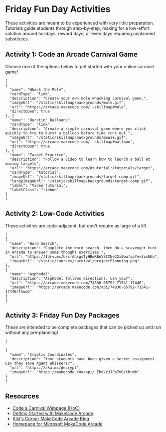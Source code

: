 # Friday Fun Day Activities

These activities are meant to be experienced with very little preparation. Tutorials guide students through step-by-step, making for a low-effort solution around holidays,
reward days, or even days requiring unplanned substitutes. 


## Activity 1: Code an Arcade Carnival Game
Choose one of the options below to get started with your online carnival game!

```codecard
[
{
  "name": "Whack the Mole",
  "cardType": "link",
  "description": "Create your own mole whacking carnival game.",
  "imageUrl": "/static/skillmap/backgrounds/mole.gif",
  "url": "https://arcade.makecode.com/--skillmap#mole",
  "directOpen": true
}, {
  "name": "Burstin' Balloons",
  "cardType": "link",
  "description": "Create a simple carnival game where you click quickly to try to burst a balloon before time runs out.",
  "imageUrl": "/static/skillmap/backgrounds/mouse.gif",
  "url": "https://arcade.makecode.com/--skillmap#balloon",
  "directOpen": true
}, {
  "name": "Target Practice",
  "description": "Follow a video to learn how to launch a ball at moving targets",
  "url": "https://arcade.makecode.com/#tutorial:/tutorials/target",
  "cardType": "tutorial",
  "imageUrl": "/static/skillmap/backgrounds/target-comp.gif",
  "largeImageUrl": "/static/skillmap/backgrounds/target-comp.gif",
  "label": "Video tutorial",
  "labelClass": "ribbon"
}
]
```



## Activity 2: Low-Code Activities
These activities are code-adjacent, but don't require as large of a lift. 

```codecard
[
{
  "name": "Word Search",
  "description": "Complete the word search, then do a scavenger hunt in Arcade to answer some thought exercises.",
  "url": "https://1drv.ms/b/s!AqsgsTyHBmRBnVSIXNe22i0bwfap?e=3vxNKn",
  "imageUrl": "/static/courses/carnival/projectPlanning.png"
},
{
  "name": "Asphodel",
  "description": "Asphodel follows directions. Can you?",
  "url": "https://arcade.makecode.com/74836-65792-71541-17446",
  "imageUrl": "https://arcade.makecode.com/api/74836-65792-71541-17446/thumb"
}
]
```




## Activity 3: Friday Fun Day Packages
These are intended to be complete packages that can be picked up and run without any pre-planning!


```codecard
[

{
  "name": "Cryptic Coordinates",
  "description": "Your students have been given a secret assignment. Can they save Agent Whiskers?",
  "url": "https://aka.ms/decrypt",
  "imageUrl": "https://makecode.com/api/_EbdVzJJPa7m0/thumb"
}
]
```



## Resources

* [Code a Carnival Webpage (HoC)](https://arcade.makecode.com/hour-of-code-2022)
* [Getting Started with MakeCode Arcade](https://youtu.be/DE_-0flM324)
* [Kiki's Corner MakeCode Arcade Blog](https://medium.com/kikis-corner)
* [Homepage for Microsoft MakeCode Arcade](https://arcade.makecode.com/)
